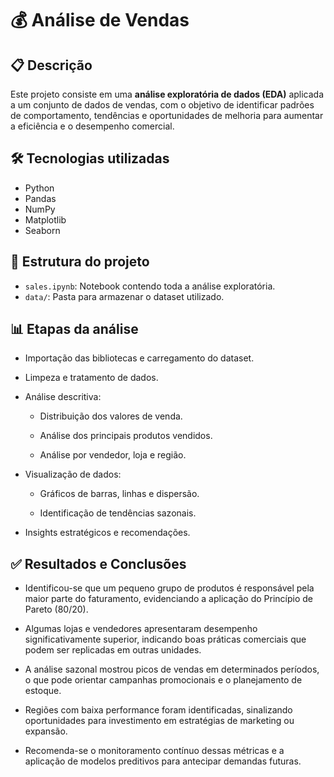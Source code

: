 # 💰 Análise de Vendas

## 📋 Descrição

Este projeto consiste em uma **análise exploratória de dados (EDA)** aplicada a um conjunto de dados de vendas, com o objetivo de identificar padrões de comportamento, tendências e oportunidades de melhoria para aumentar a eficiência e o desempenho comercial.

## 🛠️ Tecnologias utilizadas

- Python
- Pandas
- NumPy
- Matplotlib
- Seaborn

## 📁 Estrutura do projeto

- `sales.ipynb`: Notebook contendo toda a análise exploratória.
- `data/`: Pasta para armazenar o dataset utilizado.


## 📊 Etapas da análise
- Importação das bibliotecas e carregamento do dataset.

- Limpeza e tratamento de dados.

- Análise descritiva:

    - Distribuição dos valores de venda.

    - Análise dos principais produtos vendidos.

    - Análise por vendedor, loja e região.

- Visualização de dados:

    - Gráficos de barras, linhas e dispersão.

    - Identificação de tendências sazonais.

- Insights estratégicos e recomendações.


## ✅ Resultados e Conclusões
- Identificou-se que um pequeno grupo de produtos é responsável pela maior parte do faturamento, evidenciando a aplicação do Princípio de Pareto (80/20).

- Algumas lojas e vendedores apresentaram desempenho significativamente superior, indicando boas práticas comerciais que podem ser replicadas em outras unidades.

- A análise sazonal mostrou picos de vendas em determinados períodos, o que pode orientar campanhas promocionais e o planejamento de estoque.

- Regiões com baixa performance foram identificadas, sinalizando oportunidades para investimento em estratégias de marketing ou expansão.

- Recomenda-se o monitoramento contínuo dessas métricas e a aplicação de modelos preditivos para antecipar demandas futuras.